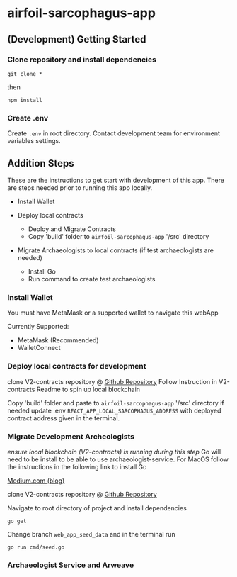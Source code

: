 # airfoil-sarcophagus-app


## (Development) Getting Started

### Clone repository and install dependencies

```
git clone *
```

then

```
npm install
```

### Create .env
Create `.env` in root directory. Contact development team for environment variables settings.

## Addition Steps
These are the instructions to get start with development of this app. There are steps needed prior to running this app locally.

- Install Wallet

- Deploy local contracts
  - Deploy and Migrate Contracts
  - Copy 'build' folder to `airfoil-sarcophagus-app` '/src' directory
- Migrate Archaeologists to local contracts (if test archaeologists are needed)
  - Install Go
  - Run command to create test archaeologists

### Install Wallet
You must have MetaMask or a supported wallet to navigate this webApp

Currently Supported:
- MetaMask (Recommended)
- WalletConnect
### Deploy local contracts for development

clone V2-contracts repository @ [Github Repository](https://github.com/decent-labs/airfoil-sarcophagus-v2-contracts)
Follow Instruction in V2-contracts Readme to spin up local blockchain

Copy 'build' folder and paste to `airfoil-sarcophagus-app` '/src' directory
if needed update .env `REACT_APP_LOCAL_SARCOPHAGUS_ADDRESS` with deployed contract address given in the terminal.

### Migrate Development Archeologists
*ensure local blockchain (V2-contracts) is running during this step*
Go will need to be install to be able to use archaeologist-service. For MacOS follow the instructions in the following link to install Go

[Medium.com (blog)](https://medium.com/@jimkang/install-go-on-mac-with-homebrew-5fa421fc55f5)

clone V2-contracts repository @ [Github Repository](https://github.com/decent-labs/airfoil-sarcophagus-archaeologist-service)

Navigate to root directory of project and install dependencies
```
go get
```

Change branch `web_app_seed_data` and in the terminal run
```
go run cmd/seed.go
```

### Archaeologist Service and Arweave
